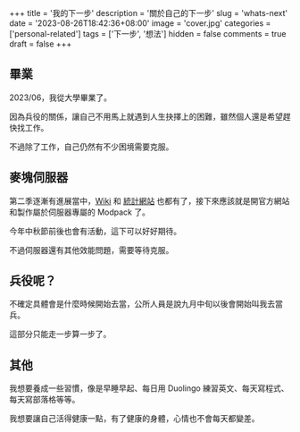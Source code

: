 +++
title = '我的下一步'
description = '關於自己的下一步'
slug = 'whats-next'
date = '2023-08-26T18:42:36+08:00'
image = 'cover.jpg'
categories = ['personal-related']
tags = ['下一步', '想法']
hidden = false
comments = true
draft = false
+++

## 畢業

2023/06，我從大學畢業了。

因為兵役的關係，讓自己不用馬上就遇到人生抉擇上的困難，雖然個人還是希望趕快找工作。

不過除了工作，自己仍然有不少困境需要克服。


<!-- ## 再次對現實交友感到失望

我或許對 20 歲以後的現實交友，還是充滿的過多的美好幻想。

老實說自從去年越來越不被理會開始，我對於朋友圈的不信任直覺越來越強烈，且自己不希望發生的事情也逐一實現，所以自己選擇離開，雖然方式不是很好。

儘管這又讓我想到很久以前的交友問題，不過，這次再次發生讓我有了更多不同的想法。

不再是像以前那樣的憎恨，而是有種釋懷的感覺，現在只會覺得不合就是不合，或是有一點「這就是現實社會啊......」這種無盡感慨，如果往後還有類似的狀況，處理方式也許會更進步吧。


不過還是會失望就是了。

失望的部分，除了後期被當空氣，自己想要參與話題怎麼樣都無法，有些人直接利用我，課程上的分組專題幾乎沒有任何貢獻，我也是傻眼。

朋友圈的八卦個性也成了其中一個讓人失望的理由，自身的直覺只會覺得他們一定有在我的背後講我壞話。


其實我也不太確定我是先失望，還是先被當塑膠，不過無論哪個先，我都已經對朋友圈，甚至是往後的交友失去不少信心了。 -->


## 麥塊伺服器

第二季逐漸有進展當中，[Wiki](https://wiki.nesquate.tw) 和 [統計網站](https://mc-stats.nesquate.tw) 也都有了，接下來應該就是開官方網站和製作屬於伺服器專屬的 Modpack 了。

今年中秋節前後也會有活動，這下可以好好期待。

不過伺服器還有其他效能問題，需要等待克服。


## 兵役呢？

不確定具體會是什麼時候開始去當，公所人員是說九月中旬以後會開始叫我去當兵。

這部分只能走一步算一步了。


## 其他

我想要養成一些習慣，像是早睡早起、每日用 Duolingo 練習英文、每天寫程式、每天寫部落格等等。

我想要讓自己活得健康一點，有了健康的身體，心情也不會每天都變差。
